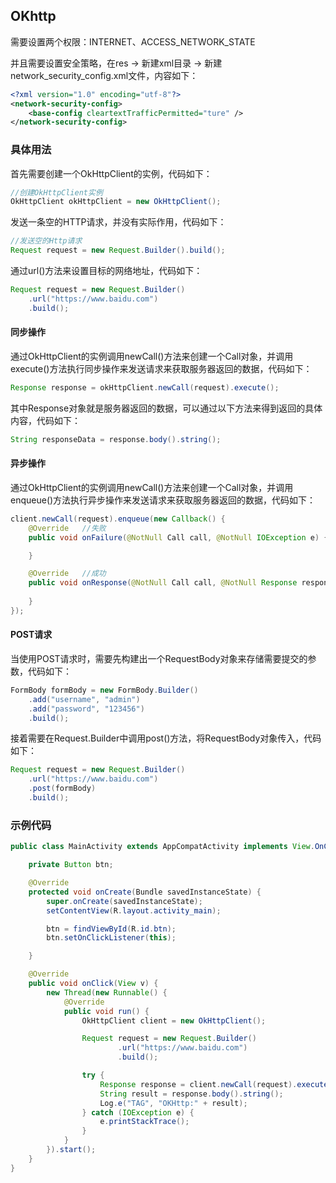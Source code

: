 ## OKhttp

需要设置两个权限：INTERNET、ACCESS_NETWORK_STATE

并且需要设置安全策略，在res -> 新建xml目录 -> 新建network_security_config.xml文件，内容如下：

```xml
<?xml version="1.0" encoding="utf-8"?>
<network-security-config>
    <base-config cleartextTrafficPermitted="ture" />
</network-security-config>
```



### 具体用法

首先需要创建一个OkHttpClient的实例，代码如下：

```java
//创建OkHttpClient实例
OkHttpClient okHttpClient = new OkHttpClient();
```

发送一条空的HTTP请求，并没有实际作用，代码如下：

```java
//发送空的Http请求
Request request = new Request.Builder().build();
```

通过url()方法来设置目标的网络地址，代码如下：

```java
Request request = new Request.Builder()
    .url("https://www.baidu.com")
    .build();
```



#### 同步操作

通过OkHttpClient的实例调用newCall()方法来创建一个Call对象，并调用execute()方法执行同步操作来发送请求来获取服务器返回的数据，代码如下：

```java
Response response = okHttpClient.newCall(request).execute();
```

其中Response对象就是服务器返回的数据，可以通过以下方法来得到返回的具体内容，代码如下：

```java
String responseData = response.body().string();
```



#### 异步操作

通过OkHttpClient的实例调用newCall()方法来创建一个Call对象，并调用enqueue()方法执行异步操作来发送请求来获取服务器返回的数据，代码如下：

```java
client.newCall(request).enqueue(new Callback() {
    @Override   //失败
    public void onFailure(@NotNull Call call, @NotNull IOException e) {

    }

    @Override   //成功
    public void onResponse(@NotNull Call call, @NotNull Response response) throws IOException {
        
    }
});
```



#### POST请求

当使用POST请求时，需要先构建出一个RequestBody对象来存储需要提交的参数，代码如下：

```java
FormBody formBody = new FormBody.Builder()
    .add("username", "admin")
    .add("password", "123456")
    .build();
```

接着需要在Request.Builder中调用post()方法，将RequestBody对象传入，代码如下：

```java
Request request = new Request.Builder()
    .url("https://www.baidu.com")
    .post(formBody)
    .build();
```



### 示例代码

```java
public class MainActivity extends AppCompatActivity implements View.OnClickListener {

    private Button btn;

    @Override
    protected void onCreate(Bundle savedInstanceState) {
        super.onCreate(savedInstanceState);
        setContentView(R.layout.activity_main);

        btn = findViewById(R.id.btn);
        btn.setOnClickListener(this);

    }

    @Override
    public void onClick(View v) {
        new Thread(new Runnable() {
            @Override
            public void run() {
                OkHttpClient client = new OkHttpClient();

                Request request = new Request.Builder()
                        .url("https://www.baidu.com")
                        .build();

                try {
                    Response response = client.newCall(request).execute();
                    String result = response.body().string();
                    Log.e("TAG", "OKHttp:" + result);
                } catch (IOException e) {
                    e.printStackTrace();
                }
            }
        }).start();
    }
}
```


